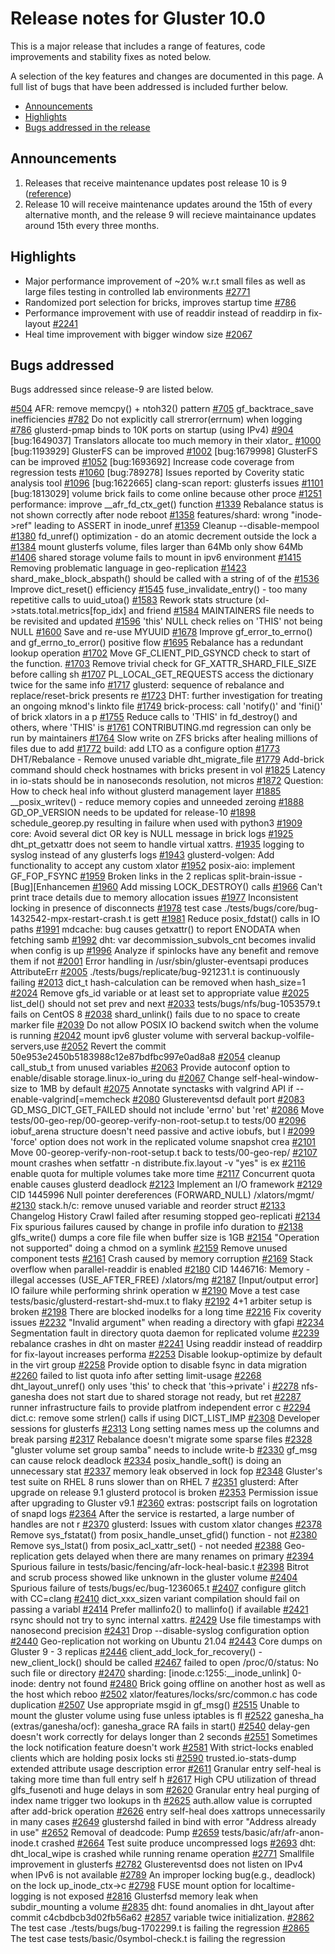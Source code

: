 # Release notes for Gluster 10.0

This is a major release that includes a range of features, code improvements and stability fixes as noted below.

A selection of the key features and changes are documented in this page.
A full list of bugs that have been addressed is included further below.

- [Announcements](#announcements)
- [Highlights](#highlights)
- [Bugs addressed in the release](#bugs-addressed)

## Announcements

1. Releases that receive maintenance updates post release 10 is 9
([reference](https://www.gluster.org/release-schedule/))
2. Release 10 will receive maintenance updates around the 15th of every alternative month, and the release 9 will recieve maintainance updates around 15th every three months. 




## Highlights

- Major performance improvement of ~20% w.r.t small files
  as well as large files testing in controlled lab environments [#2771](https://github.com/gluster/glusterfs/issues/2771)
- Randomized port selection for bricks, improves startup time [#786](https://github.com/gluster/glusterfs/issues/786)
- Performance improvement with use of readdir instead of readdirp in fix-layout [#2241](https://github.com/gluster/glusterfs/issues/2241)
- Heal time improvement with bigger window size [#2067](https://github.com/gluster/glusterfs/issues/2067)

## Bugs addressed

Bugs addressed since release-9 are listed below.

[#504](https://github.com/gluster/glusterfs/issues/504)  AFR: remove memcpy() + ntoh32() pattern
[#705](https://github.com/gluster/glusterfs/issues/705)  gf_backtrace_save inefficiencies
[#782](https://github.com/gluster/glusterfs/issues/782)  Do not explicitly call strerror(errnum) when logging
[#786](https://github.com/gluster/glusterfs/issues/786)  glusterd-pmap binds to 10K ports on startup (using IPv4)
[#904](https://github.com/gluster/glusterfs/issues/904)  [bug:1649037] Translators allocate too much memory in their xlator_
[#1000](https://github.com/gluster/glusterfs/issues/1000) [bug:1193929] GlusterFS can be improved
[#1002](https://github.com/gluster/glusterfs/issues/1002) [bug:1679998] GlusterFS can be improved
[#1052](https://github.com/gluster/glusterfs/issues/1052) [bug:1693692] Increase code coverage from regression tests
[#1060](https://github.com/gluster/glusterfs/issues/1060) [bug:789278] Issues reported by Coverity static analysis tool
[#1096](https://github.com/gluster/glusterfs/issues/1096) [bug:1622665] clang-scan report: glusterfs issues
[#1101](https://github.com/gluster/glusterfs/issues/1101) [bug:1813029] volume brick fails to come online because other proce
[#1251](https://github.com/gluster/glusterfs/issues/1251) performance: improve __afr_fd_ctx_get() function
[#1339](https://github.com/gluster/glusterfs/issues/1339) Rebalance status is not shown correctly after node reboot
[#1358](https://github.com/gluster/glusterfs/issues/1358) features/shard: wrong "inode->ref" leading to ASSERT in inode_unref
[#1359](https://github.com/gluster/glusterfs/issues/1359) Cleanup --disable-mempool
[#1380](https://github.com/gluster/glusterfs/issues/1380) fd_unref() optimization - do an atomic decrement outside the lock a
[#1384](https://github.com/gluster/glusterfs/issues/1384) mount glusterfs volume, files larger than 64Mb only show 64Mb
[#1406](https://github.com/gluster/glusterfs/issues/1406) shared storage volume fails to mount in ipv6 environment
[#1415](https://github.com/gluster/glusterfs/issues/1415) Removing problematic language in geo-replication
[#1423](https://github.com/gluster/glusterfs/issues/1423) shard_make_block_abspath() should be called with a string of of the
[#1536](https://github.com/gluster/glusterfs/issues/1536) Improve dict_reset() efficiency
[#1545](https://github.com/gluster/glusterfs/issues/1545) fuse_invalidate_entry() - too many repetitive calls to uuid_utoa()
[#1583](https://github.com/gluster/glusterfs/issues/1583) Rework stats structure (xl->stats.total.metrics[fop_idx] and friend
[#1584](https://github.com/gluster/glusterfs/issues/1584) MAINTAINERS file needs to be revisited and updated
[#1596](https://github.com/gluster/glusterfs/issues/1596) 'this' NULL check relies on 'THIS' not being NULL
[#1600](https://github.com/gluster/glusterfs/issues/1600) Save and re-use MYUUID
[#1678](https://github.com/gluster/glusterfs/issues/1678) Improve gf_error_to_errno() and gf_errno_to_error() positive flow
[#1695](https://github.com/gluster/glusterfs/issues/1695) Rebalance has a redundant lookup operation
[#1702](https://github.com/gluster/glusterfs/issues/1702) Move GF_CLIENT_PID_GSYNCD check to start of the function.
[#1703](https://github.com/gluster/glusterfs/issues/1703) Remove trivial check for GF_XATTR_SHARD_FILE_SIZE before calling sh
[#1707](https://github.com/gluster/glusterfs/issues/1707) PL_LOCAL_GET_REQUESTS access the dictionary twice for the same info
[#1717](https://github.com/gluster/glusterfs/issues/1717) glusterd: sequence of rebalance and replace/reset-brick presents re
[#1723](https://github.com/gluster/glusterfs/issues/1723) DHT: further investigation for treating an ongoing mknod's linkto file
[#1749](https://github.com/gluster/glusterfs/issues/1749) brick-process: call 'notify()' and 'fini()' of brick xlators in a p
[#1755](https://github.com/gluster/glusterfs/issues/1755) Reduce calls to 'THIS' in fd_destroy() and others, where 'THIS' is
[#1761](https://github.com/gluster/glusterfs/issues/1761) CONTRIBUTING.md regression can only be run by maintainers
[#1764](https://github.com/gluster/glusterfs/issues/1764) Slow write on ZFS bricks after healing millions of files due to add
[#1772](https://github.com/gluster/glusterfs/issues/1772) build: add LTO as a configure option
[#1773](https://github.com/gluster/glusterfs/issues/1773) DHT/Rebalance - Remove unused variable dht_migrate_file
[#1779](https://github.com/gluster/glusterfs/issues/1779) Add-brick command should check hostnames with bricks present in vol
[#1825](https://github.com/gluster/glusterfs/issues/1825) Latency in io-stats should be in nanoseconds resolution, not micros
[#1872](https://github.com/gluster/glusterfs/issues/1872) Question: How to check heal info without glusterd management layer
[#1885](https://github.com/gluster/glusterfs/issues/1885) __posix_writev() - reduce memory copies and unneeded zeroing
[#1888](https://github.com/gluster/glusterfs/issues/1888) GD_OP_VERSION needs to be updated for release-10
[#1898](https://github.com/gluster/glusterfs/issues/1898) schedule_georep.py resulting in failure when used with python3
[#1909](https://github.com/gluster/glusterfs/issues/1909) core: Avoid several dict OR key is NULL message in brick logs
[#1925](https://github.com/gluster/glusterfs/issues/1925) dht_pt_getxattr does not seem to handle virtual xattrs.
[#1935](https://github.com/gluster/glusterfs/issues/1935) logging to syslog instead of any glusterfs logs
[#1943](https://github.com/gluster/glusterfs/issues/1943) glusterd-volgen: Add functionality to accept any custom xlator
[#1952](https://github.com/gluster/glusterfs/issues/1952) posix-aio: implement GF_FOP_FSYNC
[#1959](https://github.com/gluster/glusterfs/issues/1959) Broken links in the 2 replicas split-brain-issue - [Bug][Enhancemen
[#1960](https://github.com/gluster/glusterfs/issues/1960) Add missing LOCK_DESTROY() calls
[#1966](https://github.com/gluster/glusterfs/issues/1966) Can't print trace details due to memory allocation issues
[#1977](https://github.com/gluster/glusterfs/issues/1977) Inconsistent locking in presence of disconnects
[#1978](https://github.com/gluster/glusterfs/issues/1978) test case ./tests/bugs/core/bug-1432542-mpx-restart-crash.t is gett
[#1981](https://github.com/gluster/glusterfs/issues/1981) Reduce posix_fdstat() calls in IO paths
[#1991](https://github.com/gluster/glusterfs/issues/1991) mdcache: bug causes getxattr() to report ENODATA when fetching samb
[#1992](https://github.com/gluster/glusterfs/issues/1992) dht: var decommission_subvols_cnt becomes invalid when config is up
[#1996](https://github.com/gluster/glusterfs/issues/1996) Analyze if spinlocks have any benefit and remove them if not
[#2001](https://github.com/gluster/glusterfs/issues/2001) Error handling in /usr/sbin/gluster-eventsapi produces AttributeErr
[#2005](https://github.com/gluster/glusterfs/issues/2005) ./tests/bugs/replicate/bug-921231.t is continuously failing
[#2013](https://github.com/gluster/glusterfs/issues/2013) dict_t hash-calculation can be removed when hash_size=1
[#2024](https://github.com/gluster/glusterfs/issues/2024) Remove gfs_id variable or at least set to appropriate value
[#2025](https://github.com/gluster/glusterfs/issues/2025) list_del() should not set prev and next
[#2033](https://github.com/gluster/glusterfs/issues/2033) tests/bugs/nfs/bug-1053579.t fails on CentOS 8
[#2038](https://github.com/gluster/glusterfs/issues/2038) shard_unlink() fails due to no space to create marker file
[#2039](https://github.com/gluster/glusterfs/issues/2039) Do not allow POSIX IO backend switch when the volume is running
[#2042](https://github.com/gluster/glusterfs/issues/2042) mount ipv6 gluster volume with serveral backup-volfile-servers,use
[#2052](https://github.com/gluster/glusterfs/issues/2052) Revert the commit 50e953e2450b5183988c12e87bdfbc997e0ad8a8
[#2054](https://github.com/gluster/glusterfs/issues/2054) cleanup call_stub_t from unused variables
[#2063](https://github.com/gluster/glusterfs/issues/2063) Provide autoconf option to enable/disable storage.linux-io_uring du
[#2067](https://github.com/gluster/glusterfs/issues/2067) Change self-heal-window-size to 1MB by default
[#2075](https://github.com/gluster/glusterfs/issues/2075) Annotate synctasks with valgrind API if --enable-valgrind[=memcheck
[#2080](https://github.com/gluster/glusterfs/issues/2080) Glustereventsd default port
[#2083](https://github.com/gluster/glusterfs/issues/2083) GD_MSG_DICT_GET_FAILED should not include 'errno' but 'ret'
[#2086](https://github.com/gluster/glusterfs/issues/2086) Move tests/00-geo-rep/00-georep-verify-non-root-setup.t to tests/00
[#2096](https://github.com/gluster/glusterfs/issues/2096) iobuf_arena structure doesn't need passive and active iobufs, but l
[#2099](https://github.com/gluster/glusterfs/issues/2099) 'force' option does not work in the replicated volume snapshot crea
[#2101](https://github.com/gluster/glusterfs/issues/2101) Move 00-georep-verify-non-root-setup.t back to tests/00-geo-rep/
[#2107](https://github.com/gluster/glusterfs/issues/2107) mount crashes when setfattr -n distribute.fix.layout -v "yes" is ex
[#2116](https://github.com/gluster/glusterfs/issues/2116) enable quota for multiple volumes take more time
[#2117](https://github.com/gluster/glusterfs/issues/2117) Concurrent quota enable causes glusterd deadlock
[#2123](https://github.com/gluster/glusterfs/issues/2123) Implement an I/O framework
[#2129](https://github.com/gluster/glusterfs/issues/2129) CID 1445996 Null pointer dereferences (FORWARD_NULL) /xlators/mgmt/
[#2130](https://github.com/gluster/glusterfs/issues/2130) stack.h/c: remove unused variable and reorder struct
[#2133](https://github.com/gluster/glusterfs/issues/2133) Changelog History Crawl failed after resuming stopped geo-replicati
[#2134](https://github.com/gluster/glusterfs/issues/2134) Fix spurious failures caused by change in profile info duration to
[#2138](https://github.com/gluster/glusterfs/issues/2138) glfs_write() dumps a core file file when buffer size is 1GB
[#2154](https://github.com/gluster/glusterfs/issues/2154) "Operation not supported" doing a chmod on a symlink
[#2159](https://github.com/gluster/glusterfs/issues/2159) Remove unused component tests
[#2161](https://github.com/gluster/glusterfs/issues/2161) Crash caused by memory corruption
[#2169](https://github.com/gluster/glusterfs/issues/2169) Stack overflow when parallel-readdir is enabled
[#2180](https://github.com/gluster/glusterfs/issues/2180) CID 1446716: Memory - illegal accesses (USE_AFTER_FREE) /xlators/mg
[#2187](https://github.com/gluster/glusterfs/issues/2187) [Input/output error] IO failure while performing shrink operation w
[#2190](https://github.com/gluster/glusterfs/issues/2190) Move a test case tests/basic/glusterd-restart-shd-mux.t to flaky
[#2192](https://github.com/gluster/glusterfs/issues/2192) 4+1 arbiter setup is broken
[#2198](https://github.com/gluster/glusterfs/issues/2198) There are blocked inodelks for a long time
[#2216](https://github.com/gluster/glusterfs/issues/2216) Fix coverity issues
[#2232](https://github.com/gluster/glusterfs/issues/2232) "Invalid argument" when reading a directory with gfapi
[#2234](https://github.com/gluster/glusterfs/issues/2234) Segmentation fault in directory quota daemon for replicated volume
[#2239](https://github.com/gluster/glusterfs/issues/2239) rebalance crashes in dht on master
[#2241](https://github.com/gluster/glusterfs/issues/2241) Using readdir instead of readdirp for fix-layout increases performa
[#2253](https://github.com/gluster/glusterfs/issues/2253) Disable lookup-optimize by default in the virt group
[#2258](https://github.com/gluster/glusterfs/issues/2258) Provide option to disable fsync in data migration
[#2260](https://github.com/gluster/glusterfs/issues/2260) failed to list quota info after setting limit-usage
[#2268](https://github.com/gluster/glusterfs/issues/2268) dht_layout_unref() only uses 'this' to check that 'this->private' i
[#2278](https://github.com/gluster/glusterfs/issues/2278) nfs-ganesha does not start due to shared storage not ready, but ret
[#2287](https://github.com/gluster/glusterfs/issues/2287) runner infrastructure fails to provide platfrom independent error c
[#2294](https://github.com/gluster/glusterfs/issues/2294) dict.c: remove some strlen() calls if using DICT_LIST_IMP
[#2308](https://github.com/gluster/glusterfs/issues/2308) Developer sessions for glusterfs
[#2313](https://github.com/gluster/glusterfs/issues/2313) Long setting names mess up the columns and break parsing
[#2317](https://github.com/gluster/glusterfs/issues/2317) Rebalance doesn't migrate some sparse files
[#2328](https://github.com/gluster/glusterfs/issues/2328) "gluster volume set <volname> group samba" needs to include write-b
[#2330](https://github.com/gluster/glusterfs/issues/2330) gf_msg can cause relock deadlock
[#2334](https://github.com/gluster/glusterfs/issues/2334) posix_handle_soft() is doing an unnecessary stat
[#2337](https://github.com/gluster/glusterfs/issues/2337) memory leak observed in lock fop
[#2348](https://github.com/gluster/glusterfs/issues/2348) Gluster's test suite on RHEL 8 runs slower than on RHEL 7
[#2351](https://github.com/gluster/glusterfs/issues/2351) glusterd: After upgrade on release 9.1 glusterd protocol is broken
[#2353](https://github.com/gluster/glusterfs/issues/2353) Permission issue after upgrading to Gluster v9.1
[#2360](https://github.com/gluster/glusterfs/issues/2360) extras: postscript fails on logrotation of snapd logs
[#2364](https://github.com/gluster/glusterfs/issues/2364) After the service is restarted, a large number of handles are not r
[#2370](https://github.com/gluster/glusterfs/issues/2370) glusterd: Issues with custom xlator changes
[#2378](https://github.com/gluster/glusterfs/issues/2378) Remove sys_fstatat() from posix_handle_unset_gfid() function - not
[#2380](https://github.com/gluster/glusterfs/issues/2380) Remove sys_lstat() from posix_acl_xattr_set() - not needed
[#2388](https://github.com/gluster/glusterfs/issues/2388) Geo-replication gets delayed when there are many renames on primary
[#2394](https://github.com/gluster/glusterfs/issues/2394) Spurious failure in tests/basic/fencing/afr-lock-heal-basic.t
[#2398](https://github.com/gluster/glusterfs/issues/2398) Bitrot and scrub process showed like unknown in the gluster volume
[#2404](https://github.com/gluster/glusterfs/issues/2404) Spurious failure of tests/bugs/ec/bug-1236065.t
[#2407](https://github.com/gluster/glusterfs/issues/2407) configure glitch with CC=clang
[#2410](https://github.com/gluster/glusterfs/issues/2410) dict_xxx_sizen variant compilation should fail on passing a variabl
[#2414](https://github.com/gluster/glusterfs/issues/2414) Prefer mallinfo2() to mallinfo() if available
[#2421](https://github.com/gluster/glusterfs/issues/2421) rsync should not try to sync internal xattrs.
[#2429](https://github.com/gluster/glusterfs/issues/2429) Use file timestamps with nanosecond precision
[#2431](https://github.com/gluster/glusterfs/issues/2431) Drop --disable-syslog configuration option
[#2440](https://github.com/gluster/glusterfs/issues/2440) Geo-replication not working on Ubuntu 21.04
[#2443](https://github.com/gluster/glusterfs/issues/2443) Core dumps on Gluster 9 - 3 replicas
[#2446](https://github.com/gluster/glusterfs/issues/2446) client_add_lock_for_recovery() - new_client_lock() should be called
[#2467](https://github.com/gluster/glusterfs/issues/2467) failed to open /proc/0/status: No such file or directory
[#2470](https://github.com/gluster/glusterfs/issues/2470) sharding: [inode.c:1255:__inode_unlink] 0-inode: dentry not found
[#2480](https://github.com/gluster/glusterfs/issues/2480) Brick going offline on another host as well as the host which reboo
[#2502](https://github.com/gluster/glusterfs/issues/2502) xlator/features/locks/src/common.c has code duplication
[#2507](https://github.com/gluster/glusterfs/issues/2507) Use appropriate msgid in gf_msg()
[#2515](https://github.com/gluster/glusterfs/issues/2515) Unable to mount the gluster volume using fuse unless iptables is fl
[#2522](https://github.com/gluster/glusterfs/issues/2522) ganesha_ha (extras/ganesha/ocf): ganesha_grace RA fails in start()
[#2540](https://github.com/gluster/glusterfs/issues/2540) delay-gen doesn't work correctly for delays longer than 2 seconds
[#2551](https://github.com/gluster/glusterfs/issues/2551) Sometimes the lock notification feature doesn't work
[#2581](https://github.com/gluster/glusterfs/issues/2581) With strict-locks enabled clients which are holding posix locks sti
[#2590](https://github.com/gluster/glusterfs/issues/2590) trusted.io-stats-dump extended attribute usage description error
[#2611](https://github.com/gluster/glusterfs/issues/2611) Granular entry self-heal is taking more time than full entry self h
[#2617](https://github.com/gluster/glusterfs/issues/2617) High CPU utilization of thread glfs_fusenoti and huge delays in som
[#2620](https://github.com/gluster/glusterfs/issues/2620) Granular entry heal purging of index name trigger two lookups in th
[#2625](https://github.com/gluster/glusterfs/issues/2625) auth.allow value is corrupted after add-brick operation
[#2626](https://github.com/gluster/glusterfs/issues/2626) entry self-heal does xattrops unnecessarily in many cases
[#2649](https://github.com/gluster/glusterfs/issues/2649) glustershd failed in bind with error "Address already in use"
[#2652](https://github.com/gluster/glusterfs/issues/2652) Removal of deadcode: Pump
[#2659](https://github.com/gluster/glusterfs/issues/2659) tests/basic/afr/afr-anon-inode.t crashed
[#2664](https://github.com/gluster/glusterfs/issues/2664) Test suite produce uncompressed logs
[#2693](https://github.com/gluster/glusterfs/issues/2693) dht: dht_local_wipe is crashed while running rename operation
[#2771](https://github.com/gluster/glusterfs/issues/2771) Smallfile improvement in glusterfs
[#2782](https://github.com/gluster/glusterfs/issues/2782) Glustereventsd does not listen on IPv4 when IPv6 is not available
[#2789](https://github.com/gluster/glusterfs/issues/2789) An improper locking bug(e.g., deadlock) on the lock up_inode_ctx->c
[#2798](https://github.com/gluster/glusterfs/issues/2798) FUSE mount option for localtime-logging is not exposed
[#2816](https://github.com/gluster/glusterfs/issues/2816) Glusterfsd memory leak when subdir_mounting a volume
[#2835](https://github.com/gluster/glusterfs/issues/2835) dht: found anomalies in dht_layout after commit c4cbdbcb3d02fb56a62
[#2857](https://github.com/gluster/glusterfs/issues/2857) variable twice initialization.
[#2862](https://github.com/gluster/glusterfs/issues/2862) The test case ./tests/bugs/bug-1702299.t is failing the regression
[#2865](https://github.com/gluster/glusterfs/issues/2865) The test case tests/basic/0symbol-check.t is failing the regression
